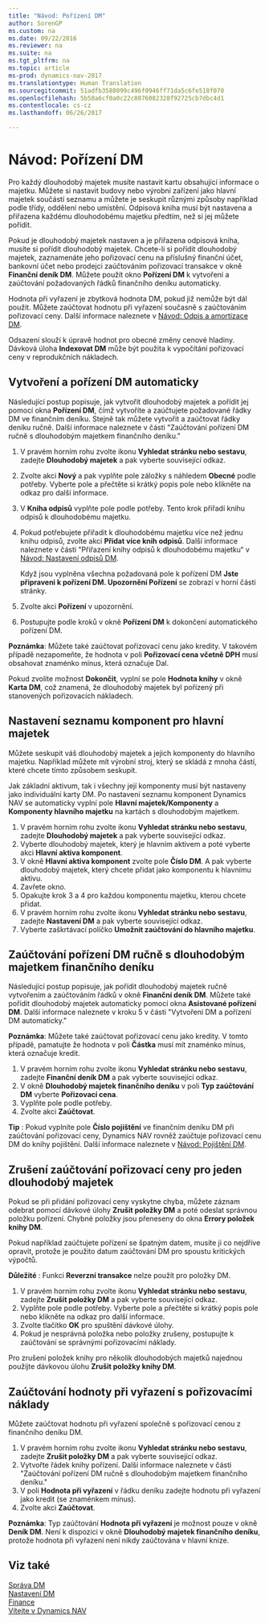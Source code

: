 ```yaml
---
title: "Návod: Pořízení DM"
author: SorenGP
ms.custom: na
ms.date: 09/22/2016
ms.reviewer: na
ms.suite: na
ms.tgt_pltfrm: na
ms.topic: article
ms-prod: dynamics-nav-2017
ms.translationtype: Human Translation
ms.sourcegitcommit: 51adfb3588099c496f0946ff71da5c6fe518f070
ms.openlocfilehash: 5b58a6cf0a0c22c8076082328f92725cb7dbc4d1
ms.contentlocale: cs-cz
ms.lasthandoff: 06/26/2017

---
```


# <a name="how-to-acquire-fixed-assets"></a>Návod: Pořízení DM
Pro každý dlouhodobý majetek musíte nastavit kartu obsahující informace o majetku. Můžete si nastavit budovy nebo výrobní zařízení jako hlavní majetek součástí seznamu a můžete je seskupit různými způsoby například podle třídy, oddělení nebo umístění. Odpisová kniha musí být nastavena a přiřazena každému dlouhodobému majetku předtím, než si jej můžete pořídit.

Pokud je dlouhodobý majetek nastaven a je přiřazena odpisová kniha, musíte si pořídit dlouhodobý majetek. Chcete-li si pořídit dlouhodobý majetek, zaznamenáte jeho pořizovací cenu na příslušný finanční účet, bankovní účet nebo prodejci zaúčtováním pořizovací transakce v okně **Finanční deník DM**. Můžete použít okno **Pořízení DM** k vytvoření a zaúčtování požadovaných řádků finančního deníku automaticky.

Hodnota při vyřazení je zbytková hodnota DM, pokud již nemůže být dál použit. Můžete zaúčtovat hodnotu při vyřazení současně s zaúčtováním pořizovací ceny. Další informace naleznete v [Návod: Odpis a amortizace DM](fa-how-depreciate-amortize.md).

Odsazení slouží k úpravě hodnot pro obecné změny cenové hladiny. Dávková úloha **Indexovat DM** může být použita k vypočítání pořizovací ceny v reprodukčních nákladech.

## <a name="to-create-a-fixed-asset-and-acquire-it-automatically"></a>Vytvoření a pořízení DM automaticky
Následující postup popisuje, jak vytvořit dlouhodobý majetek a pořídit jej pomocí okna **Pořízení DM**, čímž vytvoříte a zaúčtujete požadované řádky DM ve finančním deníku. Stejně tak můžete vytvořit a zaúčtovat řádky deníku ručně. Další informace naleznete v části "Zaúčtování pořízení DM ručně s dlouhodobým majetkem finančního deníku."

1. V pravém horním rohu zvolte ikonu **Vyhledat stránku nebo sestavu**, zadejte **Dlouhodobý majetek** a pak vyberte související odkaz.  
2. Zvolte akci **Nový** a pak vyplňte pole záložky s náhledem **Obecné** podle potřeby. Vyberte pole a přečtěte si krátký popis pole nebo klikněte na odkaz pro další informace.
3. V **Kniha odpisů** vyplňte pole podle potřeby. Tento krok přiřadí knihu odpisů k dlouhodobému majetku.  
4. Pokud potřebujete přiřadit k dlouhodobému majetku více než jednu knihu odpisů, zvolte akci **Přidat více knih odpisů**. Další informace naleznete v části "Přiřazení knihy odpisů k dlouhodobému majetku“ v [Návod: Nastavení odpisů DM](fa-how-setup-depreciation.md).

    Když jsou vyplněna všechna požadovaná pole k pořízení DM **Jste připraveni k pořízení DM. Upozornění Pořízení** se zobrazí v horní části stránky.
5. Zvolte akci **Pořízení** v upozornění.
6. Postupujte podle kroků v okně **Pořízení DM** k dokončení automatického pořízení DM.

**Poznámka**: Můžete také zaúčtovat pořizovací cenu jako kredity. V takovém případě nezapomeňte, že hodnota v poli  **Pořizovací cena včetně DPH** musí obsahovat znaménko mínus, která označuje Dal.

Pokud zvolíte možnost **Dokončit**, vyplní se pole **Hodnota knihy** v okně **Karta DM**, což znamená, že dlouhodobý majetek byl pořízený při stanovených pořizovacích nákladech.  

## <a name="to-set-up-a-component-list-for-a-main-asset"></a>Nastavení seznamu komponent pro hlavní majetek  
Můžete seskupit váš dlouhodobý majetek a jejich komponenty do hlavního majetku. Například můžete mít výrobní stroj, který se skládá z mnoha částí, které chcete tímto způsobem seskupit.  

Jak základní aktivum, tak i všechny její komponenty musí být nastaveny jako individuální karty DM. Po nastavení seznamu komponent Dynamics NAV se automaticky vyplní pole **Hlavní majetek/Komponenty** a **Komponenty hlavního majetku** na kartách s dlouhodobým majetkem.

1. V pravém horním rohu zvolte ikonu **Vyhledat stránku nebo sestavu**, zadejte **Dlouhodobý majetek** a pak vyberte související odkaz.
2. Vyberte dlouhodobý majetek, který je hlavním aktivem a poté vyberte akci **Hlavní aktiva komponent**.
3. V okně **Hlavní aktiva komponent** zvolte pole **Číslo DM**. A pak vyberte dlouhodobý majetek, který chcete přidat jako komponentu k hlavnímu aktivu.
4. Zavřete okno.
5. Opakujte krok 3 a 4 pro každou komponentu majetku, kterou chcete přidat.
6. V pravém horním rohu zvolte ikonu **Vyhledat stránku nebo sestavu**, zadejte **Nastavení DM** a pak vyberte související odkaz.
7. Vyberte zaškrtávací políčko **Umožnit zaúčtování do hlavního majetku**.

## <a name="to-post-a-fixed-asset-acquisition-manually-with-the-fixed-asset-gl-journal"></a>Zaúčtování pořízení DM ručně s dlouhodobým majetkem finančního deníku
Následující postup popisuje, jak pořídit dlouhodobý majetek ručně vytvořením a zaúčtováním řádků v okně **Finanční deník DM**. Můžete také pořídit dlouhodobý majetek automaticky pomocí okna **Asistované pořízení DM**. Další informace naleznete v kroku 5 v části "Vytvoření DM a pořízení DM automaticky."

**Poznámka**: Můžete také zaúčtovat pořizovací cenu jako kredity. V tomto případě, pamatujte že hodnota v poli **Částka** musí mít znaménko mínus, která označuje kredit.

1. V pravém horním rohu zvolte ikonu **Vyhledat stránku nebo sestavu**, zadejte **Finanční deník DM** a pak vyberte související odkaz.
2. V okně **Dlouhodobý majetek finančního deníku** v poli **Typ zaúčtování DM** vyberte **Pořizovací cena**.
3. Vyplňte pole podle potřeby.
4. Zvolte akci **Zaúčtovat**.  

**Tip** : Pokud vyplníte pole **Číslo pojištění** ve finančním deníku DM při zaúčtování pořizovací ceny, Dynamics NAV rovněž zaúčtuje pořizovací cenu DM do knihy pojištění. Další informace naleznete v [Návod: Pojištění DM](fa-how-insure.md).

## <a name="to-cancel-an-acquisition-cost-posting-for-one-fixed-asset"></a>Zrušení zaúčtování pořizovací ceny pro jeden dlouhodobý majetek
Pokud se při přidání pořizovací ceny vyskytne chyba, můžete záznam odebrat pomocí dávkové úlohy **Zrušit položky DM** a poté odeslat správnou položku pořízení. Chybné položky jsou přeneseny do okna **Errory položek knihy DM**.

Pokud například zaúčtujete pořízení se špatným datem, musíte ji co nejdříve opravit, protože je použito datum zaúčtování DM pro spoustu kritických výpočtů.

**Důležité** : Funkci **Reverzní transakce** nelze použít pro položky DM.

1. V pravém horním rohu zvolte ikonu **Vyhledat stránku nebo sestavu**, zadejte **Zrušit položky DM** a pak vyberte související odkaz.
2. Vyplňte pole podle potřeby. Vyberte pole a přečtěte si krátký popis pole nebo klikněte na odkaz pro další informace.
3. Zvolte tlačítko **OK** pro spuštění dávkové úlohy.
4. Pokud je nesprávná položka nebo položky zrušeny, postupujte k zaúčtování se správnými pořizovacími náklady.

Pro zrušení položek knihy pro několik dlouhodobých majetků najednou použijte dávkovou úlohu **Zrušit položky knihy DM**.

## <a name="to-post-the-salvage-value-together-with-the-acquisition-cost"></a>Zaúčtování hodnoty při vyřazení s pořizovacími náklady  
Můžete zaúčtovat hodnotu při vyřazení společně s pořizovací cenou z finančního deníku DM.    

1. V pravém horním rohu zvolte ikonu **Vyhledat stránku nebo sestavu**, zadejte **Zrušit položky DM** a pak vyberte související odkaz.
2. Vytvořte řádek knihy pořízení. Další informace naleznete v části "Zaúčtování pořízení DM ručně s dlouhodobým majetkem finančního deníku."
3. V poli **Hodnota při vyřazení** v řádku deníku zadejte hodnotu při vyřazení jako kredit (se znaménkem mínus).
4. Zvolte akci **Zaúčtovat**.

**Poznámka**: Typ zaúčtování **Hodnota při vyřazení** je možnost pouze v okně **Deník DM**.  Není k dispozici v okně **Dlouhodobý majetek finančního deníku**, protože hodnota při vyřazení není nikdy zaúčtována v hlavní knize.

## <a name="see-also"></a>Viz také
[Správa DM](fa-manage.md)  
[Nastavení DM](fa-setup.md)  
[Finance](finance-setup.md)  
[Vítejte v Dynamics NAV](across-get-started.md)

